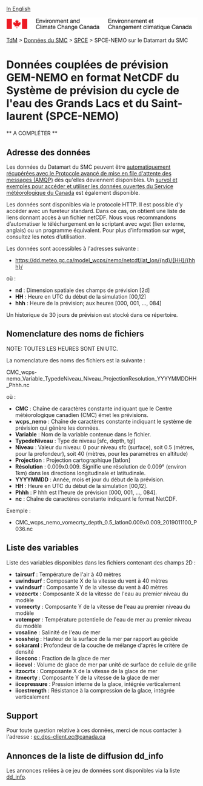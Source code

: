 [In English](readme_wcps-nemo-datamart_en.md)

![ECCC logo](../../img_eccc-logo.png)

[TdM](../../readme_fr.md) > [Données du SMC](../readme_fr.md) > [SPCE](readme_wcps-nemo_fr.md) > SPCE-NEMO sur le Datamart du SMC

# Données couplées de prévision GEM-NEMO en format NetCDF du Système de prévision du cycle de l'eau des Grands Lacs et du Saint-laurent (SPCE-NEMO)

** A COMPLÉTER **

## Adresse des données 

Les données du Datamart du SMC peuvent être [automatiquement récupérées avec le Protocole avancé de mise en file d'attente des messages (AMQP)](../../msc-datamart/amqp_fr.md) dès qu'elles deviennent disponibles. Un [survol et exemples pour accéder et utiliser les données ouvertes du Service météorologique du Canada](../../usage/readme_fr.md) est également disponible.

Les données sont disponibles via le protocole HTTP. Il est possible d’y accéder avec un fureteur standard. Dans ce cas, on obtient une liste de liens donnant accès à un fichier netCDF. Nous vous recommandons d’automatiser le téléchargement en le scriptant avec wget (lien externe, anglais) ou un programme équivalent. Pour plus d’information sur wget, consultez les notes d’utilisation.

Les données sont accessibles à l'adresses suivante :

* [https://dd.meteo.gc.ca/model_wcps/nemo/netcdf/lat_lon/{nd}/{HH}/{hhh}/ ](https://dd.meteo.gc.ca/model_wcps/nemo/netcdf/lat_lon)                  

où :

* __nd__ : Dimension spatiale des champs de prévision [2d]
* __HH__ : Heure en UTC du début de la simulation [00,12]
* __hhh__ : Heure de la prévision; aux heures [000, 001, ..., 084] 

Un historique de 30 jours de prévision est stocké dans ce répertoire.

## Nomenclature des noms de fichiers 

NOTE: TOUTES LES HEURES SONT EN UTC.

La nomenclature des noms des fichiers est la suivante :

CMC_wcps-nemo_Variable_TypedeNiveau_Niveau_ProjectionResolution_YYYYMMDDHH_Phhh.nc

où :

* __CMC__ : Chaîne de caractères constante indiquant que le Centre météorologique canadien (CMC) émet les prévisions.
* __wcps_nemo__ : Chaîne de caractères constante indiquant le système de prévision qui génère les données.
* __Variable__ : Nom de la variable contenue dans le fichier.
* __TypedeNiveau__ : Type de niveau [sfc, depth, tgl]
* __Niveau__ : Valeur du niveau: 0 pour niveau sfc (surface), soit 0.5 (mètres, pour la profondeur), soit 40 (mètres, pour les paramètres en altitude)
* __Projection__ : Projection cartographique [latlon]
* __Résolution__ : 0.009x0.009. Signifie une résolution de 0.009° (environ 1km) dans les directions longitudinale et latitudinale.
* __YYYYMMDD__ : Année, mois et jour du début de la prévision.
* __HH__ : Heure en UTC du début de la simulation [00,12].
* __Phhh__ : P hhh est l'heure de prévision [000, 001, ..., 084]. 
* __nc__ : Chaîne de caractères constante indiquant le format NetCDF.

Exemple :

* CMC_wcps_nemo_vomecrty_depth_0.5_latlon0.009x0.009_2019011100_P036.nc

## Liste des variables

Liste des variables disponibles dans les fichiers contenant des champs 2D :

* __tairsurf__ : Température de l'air à 40 mètres
* __uwindsurf__ : Composante X de la vitesse du vent à 40 mètres
* __vwindsurf__ : Composante Y de la vitesse du vent à 40 mètres
* __vozocrtx__ : Composante X de la vitesse de l'eau au premier niveau du modèle 
* __vomecrty__ : Composante Y de la vitesse de l'eau au premier niveau du modèle
* __votemper__ : Température potentielle de l'eau de mer au premier niveau du modèle
* __vosaline__ : Salinité de l'eau de mer 
* __sossheig__ : Hauteur de la surface de la mer par rapport au géoïde
* __sokaraml__ : Profondeur de la couche de mélange d'après le critère de densité
* __iiceconc__ : Fraction de la glace de mer
* __iicevol__ : Volume de glace de mer par unité de surface de cellule de grille
* __itzocrtx__ : Composante X de la vitesse de la glace de mer
* __itmecrty__ : Composante Y de la vitesse de la glace de mer
* __iicepressure__ : Pression interne de la glace, intégrée verticalement
* __iicestrength__ : Résistance à la compression de la glace, intégrée verticalement

## Support

Pour toute question relative à ces données, merci de nous contacter à l'adresse : [ec.dps-client.ec@canada.ca](mailto:ec.dps-client.ec@canada.ca)

## Annonces de la liste de diffusion dd_info 

Les annonces reliées à ce jeu de données sont disponibles via la liste [dd_info](https://lists.ec.gc.ca/cgi-bin/mailman/listinfo/dd_info).




